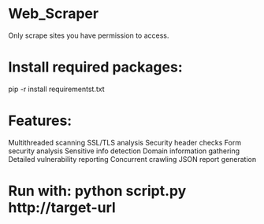 # Web_Scraper
Only scrape sites you have permission to access.

# Install required packages:
pip -r install requirementst.txt

# Features:
Multithreaded scanning
SSL/TLS analysis
Security header checks
Form security analysis
Sensitive info detection
Domain information gathering
Detailed vulnerability reporting
Concurrent crawling
JSON report generation

# Run with: python script.py http://target-url
